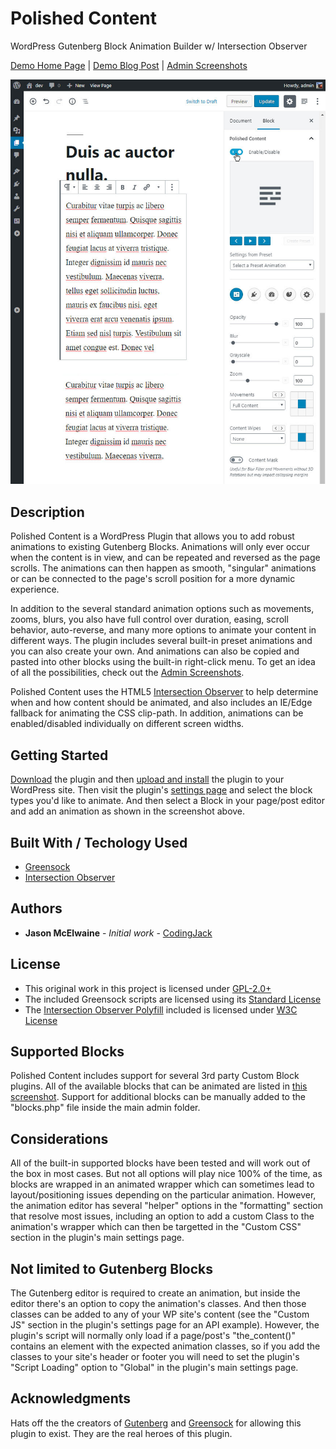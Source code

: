 # Polished Content
WordPress Gutenberg Block Animation Builder w/ Intersection Observer

[Demo Home Page](http://www.codingjack.com/polished-content/) | [Demo Blog Post](http://www.codingjack.com/polished-content/2018/12/21/how-you-can-also-be-a-billionaire/) | [Admin Screenshots](http://www.codingjack.com/polished-content-screenshots/)

![Screenshot of the Plugin's Animation Editor, editing a post in WordPress](/admin/screenshots/dist/img/git-screenshot.jpg)

## Description

Polished Content is a WordPress Plugin that allows you to add robust animations to existing Gutenberg Blocks.  Animations will only ever occur when the content is in view, and can be repeated and reversed as the page scrolls.  The animations can then happen as smooth, "singular" animations or can be connected to the page's scroll position for a more dynamic experience.  

In addition to the several standard animation options such as movements, zooms, blurs, you also have full control over duration, easing, scroll behavior, auto-reverse, and many more options to animate your content in different ways.  The plugin includes several built-in preset animations and you can also create your own.  And animations can also be copied and pasted into other blocks using the built-in right-click menu.  To get an idea of all the possibilities, check out the [Admin Screenshots](http://www.codingjack.com/polished-content-screenshots/).

Polished Content uses the HTML5 [Intersection Observer](https://developer.mozilla.org/en-US/docs/Web/API/Intersection_Observer_API) to help determine when and how content should be animated, and also includes an IE/Edge fallback for animating the CSS clip-path.  In addition, animations can be enabled/disabled individually on different screen widths.

## Getting Started

[Download](https://github.com/CodingJack/polished-content/raw/master/polished-content.zip) the plugin and then [upload and install](https://www.wpbeginner.com/beginners-guide/step-by-step-guide-to-install-a-wordpress-plugin-for-beginners/) the plugin to your WordPress site.  Then visit the plugin's [settings page](https://github.com/CodingJack/polished-content/raw/master/admin/screenshots/dist/img/screen_15.jpg) and select the block types you'd like to animate.  And then select a Block in your page/post editor and add an animation as shown in the screenshot above.

## Built With / Techology Used

* [Greensock](https://greensock.com/)
* [Intersection Observer](https://developer.mozilla.org/en-US/docs/Web/API/Intersection_Observer_API)

## Authors

* **Jason McElwaine** - *Initial work* - [CodingJack](http://www.codingjack.com)

## License

* This original work in this project is licensed under [GPL-2.0+](https://opensource.org/licenses/GPL-2.0)
* The included Greensock scripts are licensed using its [Standard License](https://greensock.com/standard-license/)
* The [Intersection Observer Polyfill](https://www.npmjs.com/package/intersection-observer) included is licensed under [W3C License](https://opensource.org/licenses/W3C)

## Supported Blocks

Polished Content includes support for several 3rd party Custom Block plugins.  All of the available blocks that can be animated are listed in [this screenshot](https://github.com/CodingJack/polished-content/raw/master/admin/screenshots/dist/img/screen_15.jpg).  Support for additional blocks can be manually added to the "blocks.php" file inside the main admin folder.

## Considerations

All of the built-in supported blocks have been tested and will work out of the box in most cases.  But not all options will play nice 100% of the time, as blocks are wrapped in an animated wrapper which can sometimes lead to layout/positioning issues depending on the particular animation.  However, the animation editor has several "helper" options in the "formatting" section that resolve most issues, including an option to add a custom Class to the animation's wrapper which can then be targetted in the "Custom CSS" section in the plugin's main settings page.

## Not limited to Gutenberg Blocks

The Gutenberg editor is required to create an animation, but inside the editor there's an option to copy the animation's classes.  And then those classes can be added to any of your WP site's content (see the "Custom JS" section in the plugin's settings page for an API example).  However, the plugin's script will normally only load if a page/post's "the_content()" contains an element with the expected animation classes, so if you add the classes to your site's header or footer you will need to set the plugin's "Script Loading" option to "Global" in the plugin's main settings page.

## Acknowledgments

Hats off the the creators of [Gutenberg](https://github.com/WordPress/gutenberg) and [Greensock](https://greensock.com/) for allowing this plugin to exist.  They are the real heroes of this plugin.
